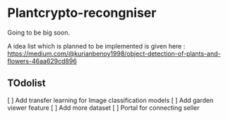 # Plantcrypto-recongniser

Going to be big soon. 

A idea list which is planned to be implemented is given here : https://medium.com/@kurianbenoy1998/object-detection-of-plants-and-flowers-46aa629cd896

## TOdolist

[ ] Add transfer learning for Image classification models
[ ] Add garden viewer feature
[ ] Add more dataset 
[ ] Portal for connecting seller
